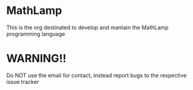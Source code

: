 # MathLamp
This is the org destinated to develop and mantain the MathLamp programming language
# WARNING!!
Do NOT use the email for contact, instead report bugs to the respective issue tracker

